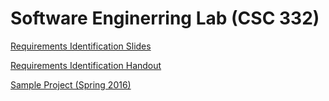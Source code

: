 # Software Enginerring Lab (CSC 332)

[Requirements Identification Slides](https://github.com/isatou/csc322/blob/master/Requirements%20Identification%20Slides.pdf)

[Requirements Identification Handout](https://github.com/isatou/csc322/blob/master/Requirements%20Identification%20Handout.pdf)

[Sample Project (Spring 2016)](https://github.com/isatou/csc322/blob/master/CSc322SampleProjectTopics.pdf)
